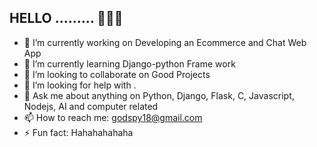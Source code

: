 ## HELLO ......... 👋👋👋

<!--
**GODSPE1/GODSPE1** is a ✨ _special_ ✨ repository because its `README.md` (this file) appears on your GitHub profile.

Here are some ideas to get you started:
-->

- 🔭 I’m currently working on Developing an Ecommerce and Chat Web App
- 🌱 I’m currently learning Django-python Frame work
- 👯 I’m looking to collaborate on Good Projects
- 🤔 I’m looking for help with .
- 💬 Ask me about anything on Python, Django, Flask, C, Javascript, Nodejs, AI  and computer related 
- 📫 How to reach me: godspy18@gmail.com
- ⚡ Fun fact: Hahahahahaha

